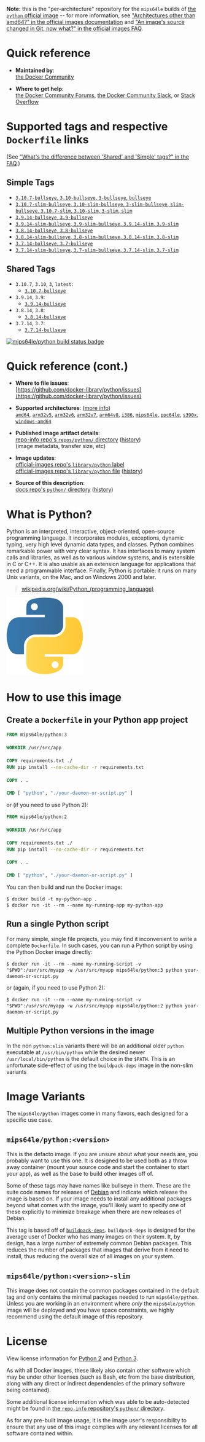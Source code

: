 <!--

********************************************************************************

WARNING:

    DO NOT EDIT "python/README.md"

    IT IS AUTO-GENERATED

    (from the other files in "python/" combined with a set of templates)

********************************************************************************

-->

**Note:** this is the "per-architecture" repository for the `mips64le` builds of [the `python` official image](https://hub.docker.com/_/python) -- for more information, see ["Architectures other than amd64?" in the official images documentation](https://github.com/docker-library/official-images#architectures-other-than-amd64) and ["An image's source changed in Git, now what?" in the official images FAQ](https://github.com/docker-library/faq#an-images-source-changed-in-git-now-what).

# Quick reference

-	**Maintained by**:  
	[the Docker Community](https://github.com/docker-library/python)

-	**Where to get help**:  
	[the Docker Community Forums](https://forums.docker.com/), [the Docker Community Slack](https://dockr.ly/slack), or [Stack Overflow](https://stackoverflow.com/search?tab=newest&q=docker)

# Supported tags and respective `Dockerfile` links

(See ["What's the difference between 'Shared' and 'Simple' tags?" in the FAQ](https://github.com/docker-library/faq#whats-the-difference-between-shared-and-simple-tags).)

## Simple Tags

-	[`3.10.7-bullseye`, `3.10-bullseye`, `3-bullseye`, `bullseye`](https://github.com/docker-library/python/blob/56d9977bf9a2e92882e71256dd288c8482233688/3.10/bullseye/Dockerfile)
-	[`3.10.7-slim-bullseye`, `3.10-slim-bullseye`, `3-slim-bullseye`, `slim-bullseye`, `3.10.7-slim`, `3.10-slim`, `3-slim`, `slim`](https://github.com/docker-library/python/blob/56d9977bf9a2e92882e71256dd288c8482233688/3.10/slim-bullseye/Dockerfile)
-	[`3.9.14-bullseye`, `3.9-bullseye`](https://github.com/docker-library/python/blob/008e5da2192428c97437191969d9b71a05d8acae/3.9/bullseye/Dockerfile)
-	[`3.9.14-slim-bullseye`, `3.9-slim-bullseye`, `3.9.14-slim`, `3.9-slim`](https://github.com/docker-library/python/blob/008e5da2192428c97437191969d9b71a05d8acae/3.9/slim-bullseye/Dockerfile)
-	[`3.8.14-bullseye`, `3.8-bullseye`](https://github.com/docker-library/python/blob/5b3bf4f263944abbe8905aa73c7abbbfb0a4db9f/3.8/bullseye/Dockerfile)
-	[`3.8.14-slim-bullseye`, `3.8-slim-bullseye`, `3.8.14-slim`, `3.8-slim`](https://github.com/docker-library/python/blob/5b3bf4f263944abbe8905aa73c7abbbfb0a4db9f/3.8/slim-bullseye/Dockerfile)
-	[`3.7.14-bullseye`, `3.7-bullseye`](https://github.com/docker-library/python/blob/ac5189aaa54fcf4312c44d4136e0dbd4de660c8c/3.7/bullseye/Dockerfile)
-	[`3.7.14-slim-bullseye`, `3.7-slim-bullseye`, `3.7.14-slim`, `3.7-slim`](https://github.com/docker-library/python/blob/ac5189aaa54fcf4312c44d4136e0dbd4de660c8c/3.7/slim-bullseye/Dockerfile)

## Shared Tags

-	`3.10.7`, `3.10`, `3`, `latest`:
	-	[`3.10.7-bullseye`](https://github.com/docker-library/python/blob/56d9977bf9a2e92882e71256dd288c8482233688/3.10/bullseye/Dockerfile)
-	`3.9.14`, `3.9`:
	-	[`3.9.14-bullseye`](https://github.com/docker-library/python/blob/008e5da2192428c97437191969d9b71a05d8acae/3.9/bullseye/Dockerfile)
-	`3.8.14`, `3.8`:
	-	[`3.8.14-bullseye`](https://github.com/docker-library/python/blob/5b3bf4f263944abbe8905aa73c7abbbfb0a4db9f/3.8/bullseye/Dockerfile)
-	`3.7.14`, `3.7`:
	-	[`3.7.14-bullseye`](https://github.com/docker-library/python/blob/ac5189aaa54fcf4312c44d4136e0dbd4de660c8c/3.7/bullseye/Dockerfile)

[![mips64le/python build status badge](https://img.shields.io/jenkins/s/https/doi-janky.infosiftr.net/job/multiarch/job/mips64le/job/python.svg?label=mips64le/python%20%20build%20job)](https://doi-janky.infosiftr.net/job/multiarch/job/mips64le/job/python/)

# Quick reference (cont.)

-	**Where to file issues**:  
	[https://github.com/docker-library/python/issues](https://github.com/docker-library/python/issues)

-	**Supported architectures**: ([more info](https://github.com/docker-library/official-images#architectures-other-than-amd64))  
	[`amd64`](https://hub.docker.com/r/amd64/python/), [`arm32v5`](https://hub.docker.com/r/arm32v5/python/), [`arm32v6`](https://hub.docker.com/r/arm32v6/python/), [`arm32v7`](https://hub.docker.com/r/arm32v7/python/), [`arm64v8`](https://hub.docker.com/r/arm64v8/python/), [`i386`](https://hub.docker.com/r/i386/python/), [`mips64le`](https://hub.docker.com/r/mips64le/python/), [`ppc64le`](https://hub.docker.com/r/ppc64le/python/), [`s390x`](https://hub.docker.com/r/s390x/python/), [`windows-amd64`](https://hub.docker.com/r/winamd64/python/)

-	**Published image artifact details**:  
	[repo-info repo's `repos/python/` directory](https://github.com/docker-library/repo-info/blob/master/repos/python) ([history](https://github.com/docker-library/repo-info/commits/master/repos/python))  
	(image metadata, transfer size, etc)

-	**Image updates**:  
	[official-images repo's `library/python` label](https://github.com/docker-library/official-images/issues?q=label%3Alibrary%2Fpython)  
	[official-images repo's `library/python` file](https://github.com/docker-library/official-images/blob/master/library/python) ([history](https://github.com/docker-library/official-images/commits/master/library/python))

-	**Source of this description**:  
	[docs repo's `python/` directory](https://github.com/docker-library/docs/tree/master/python) ([history](https://github.com/docker-library/docs/commits/master/python))

# What is Python?

Python is an interpreted, interactive, object-oriented, open-source programming language. It incorporates modules, exceptions, dynamic typing, very high level dynamic data types, and classes. Python combines remarkable power with very clear syntax. It has interfaces to many system calls and libraries, as well as to various window systems, and is extensible in C or C++. It is also usable as an extension language for applications that need a programmable interface. Finally, Python is portable: it runs on many Unix variants, on the Mac, and on Windows 2000 and later.

> [wikipedia.org/wiki/Python_(programming_language)](https://en.wikipedia.org/wiki/Python_%28programming_language%29)

![logo](https://raw.githubusercontent.com/docker-library/docs/01c12653951b2fe592c1f93a13b4e289ada0e3a1/python/logo.png)

# How to use this image

## Create a `Dockerfile` in your Python app project

```dockerfile
FROM mips64le/python:3

WORKDIR /usr/src/app

COPY requirements.txt ./
RUN pip install --no-cache-dir -r requirements.txt

COPY . .

CMD [ "python", "./your-daemon-or-script.py" ]
```

or (if you need to use Python 2):

```dockerfile
FROM mips64le/python:2

WORKDIR /usr/src/app

COPY requirements.txt ./
RUN pip install --no-cache-dir -r requirements.txt

COPY . .

CMD [ "python", "./your-daemon-or-script.py" ]
```

You can then build and run the Docker image:

```console
$ docker build -t my-python-app .
$ docker run -it --rm --name my-running-app my-python-app
```

## Run a single Python script

For many simple, single file projects, you may find it inconvenient to write a complete `Dockerfile`. In such cases, you can run a Python script by using the Python Docker image directly:

```console
$ docker run -it --rm --name my-running-script -v "$PWD":/usr/src/myapp -w /usr/src/myapp mips64le/python:3 python your-daemon-or-script.py
```

or (again, if you need to use Python 2):

```console
$ docker run -it --rm --name my-running-script -v "$PWD":/usr/src/myapp -w /usr/src/myapp mips64le/python:2 python your-daemon-or-script.py
```

## Multiple Python versions in the image

In the non `python:slim` variants there will be an additional older `python` executable at `/usr/bin/python` while the desired newer `/usr/local/bin/python` is the default choice in the `$PATH`. This is an unfortunate side-effect of using the `buildpack-deps` image in the non-slim variants

# Image Variants

The `mips64le/python` images come in many flavors, each designed for a specific use case.

## `mips64le/python:<version>`

This is the defacto image. If you are unsure about what your needs are, you probably want to use this one. It is designed to be used both as a throw away container (mount your source code and start the container to start your app), as well as the base to build other images off of.

Some of these tags may have names like bullseye in them. These are the suite code names for releases of [Debian](https://wiki.debian.org/DebianReleases) and indicate which release the image is based on. If your image needs to install any additional packages beyond what comes with the image, you'll likely want to specify one of these explicitly to minimize breakage when there are new releases of Debian.

This tag is based off of [`buildpack-deps`](https://hub.docker.com/_/buildpack-deps/). `buildpack-deps` is designed for the average user of Docker who has many images on their system. It, by design, has a large number of extremely common Debian packages. This reduces the number of packages that images that derive from it need to install, thus reducing the overall size of all images on your system.

## `mips64le/python:<version>-slim`

This image does not contain the common packages contained in the default tag and only contains the minimal packages needed to run `mips64le/python`. Unless you are working in an environment where *only* the `mips64le/python` image will be deployed and you have space constraints, we highly recommend using the default image of this repository.

# License

View license information for [Python 2](https://docs.python.org/2/license.html) and [Python 3](https://docs.python.org/3/license.html).

As with all Docker images, these likely also contain other software which may be under other licenses (such as Bash, etc from the base distribution, along with any direct or indirect dependencies of the primary software being contained).

Some additional license information which was able to be auto-detected might be found in [the `repo-info` repository's `python/` directory](https://github.com/docker-library/repo-info/tree/master/repos/python).

As for any pre-built image usage, it is the image user's responsibility to ensure that any use of this image complies with any relevant licenses for all software contained within.
